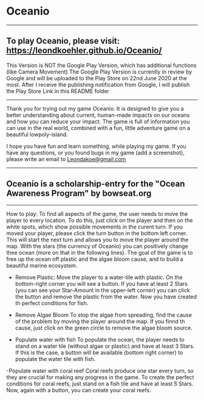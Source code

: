 # Oceanio
-------------------------------
To play Oceanio, please visit: https://leondkoehler.github.io/Oceanio/
-------------------------------

This Version is NOT the Google Play Version, which has additional functions (like Camera Movement)
The Google Play Version is currently in review by Google and will be uploaded to the Play Store on 22nd June 2020 at the most.
After I receive the publishing notification from Google, I will publish the Play Store Link in this README folder

--------------------------------
Thank you for trying out my game Oceanio. It is designed to give you a better understanding about current, human-made impacts on our oceans and how you can reduce your impact. The game is full of information you can use in the real world, combined with a fun, little adventure game on a beautiful lowpoly-island.

I hope you have fun and learn something, while playing my game. If you have any questions, or you found bugs in my game (add a screenshot), please write an email to Leondakoe@gmail.com 

--------------------------------
Oceanio is a scholarship-entry for the "Ocean Awareness Program" by bowseat.org 
--------------------------------

--------------------------------
How to play:
To find all aspects of the game, the user needs to move the player to every location. To do this, just click on the player and then on the white spots, which show possible movements in the curent turn. If you moved your player, please click the turn button in the bottom left corner. This will start the next turn and allows you to move the player around the map. With the stars (the currency of Oceanio) you can positively change thee ocean (more on that in the following lines). 
The goal of the game is to free up the ocean off plastic and the algae bloom cause, and to build a beautiful marine ecosystem.

- Remove Plastic:
  Move the player to a water-tile with plastic. On the bottom-right corner you will see a button. If you have at least 2 Stars (you can see your Star-Amount in the upper-left corner) you can click the button and remove the plastic from the water. Now you have created th perfect conditions for fish.
  
- Remove Algae Bloom
  To stop the algae from spreading, find the cause of the problem by moving the player around the map. If you finnd th cause, just click on the green circle to remove the algae bloom source. 
  
- Populate water with fish
  To populate the ocean, the player needs to stand on a water tile (without algae or plastic) and have at least 3 Stars. If this is the case, a button will be available (bottom right corner) to populate the water tile with fish.
  
-Populate water with coral reef
  Coral reefs produce one star every turn, so they are crucial for making any progress in the game. To create the perfect conditions for coral reefs, just stand on a fish tile and have at least 5 Stars. Now, again with a button, you can create your coral reefs.
